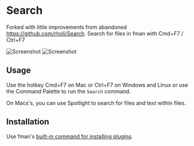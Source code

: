 # Search
Forked with little improvements from abandoned https://github.com/rholi/Search. Search for files in fman with Cmd+F7 / Ctrl+F7

![Screenshot](search1.png?raw=true "Screenshot")
![Screenshot](search2.png?raw=true "Screenshot")

## Usage
Use the hotkey Cmd+F7 on Mac or Ctrl+F7 on Windows and Linux 
or use the Command Palette to run the `Search` command.

On Macs's, you can use Spotlight to search for files and text within files.

## Installation
Use fman's
[built-in command for installing plugins](https://fman.io/docs/installing-plugins).
 
